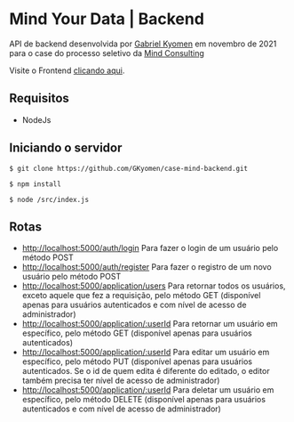 # Mind Your Data | Backend

API de backend desenvolvida por [Gabriel Kyomen](https://github.com/GKyomen) em novembro de 2021 para o case do processo seletivo da [Mind Consulting](https://mindconsulting.com.br/)

Visite o Frontend [clicando aqui](https://github.com/GKyomen/case-mind-frontend).

## Requisitos
* NodeJs

## Iniciando o servidor
```
$ git clone https://github.com/GKyomen/case-mind-backend.git
```
```
$ npm install
```
```
$ node /src/index.js
```

## Rotas
* [http://localhost:5000/auth/login](http://localhost:5000/auth/login) Para fazer o login de um usuário pelo método POST
* [http://localhost:5000/auth/register](http://localhost:5000/auth/register) Para fazer o registro de um novo usuário pelo método POST
* [http://localhost:5000/application/users](http://localhost:5000/application/users) Para retornar todos os usuários, exceto aquele que fez a requisição, pelo método GET (disponível apenas para usuários autenticados e com nível de acesso de administrador)
* [http://localhost:5000/application/:userId](http://localhost:5000/application/:userId) Para retornar um usuário em específico, pelo método GET (disponível apenas para usuários autenticados)
* [http://localhost:5000/application/:userId](http://localhost:5000/application/:userId) Para editar um usuário em específico, pelo método PUT (disponível apenas para usuários autenticados. Se o id de quem edita é diferente do editado, o editor também precisa ter nível de acesso de administrador)
* [http://localhost:5000/application/:userId](http://localhost:5000/application/:userId) Para deletar um usuário em específico, pelo método DELETE (disponível apenas para usuários autenticados e com nível de acesso de administrador)
